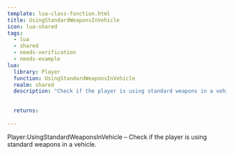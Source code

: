 ```yaml
---
template: lua-class-function.html
title: UsingStandardWeaponsInVehicle
icon: lua-shared
tags:
  - lua
  - shared
  - needs-verification
  - needs-example
lua:
  library: Player
  function: UsingStandardWeaponsInVehicle
  realm: shared
  description: "Check if the player is using standard weapons in a vehicle."
  
  
  returns:
    
---
```


<div class="lua__search__keywords">
Player:UsingStandardWeaponsInVehicle &#x2013; Check if the player is using standard weapons in a vehicle.
</div>
